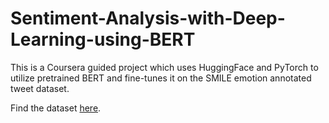 # Sentiment-Analysis-with-Deep-Learning-using-BERT

This is a Coursera guided project which uses HuggingFace and PyTorch to utilize pretrained BERT and fine-tunes it on the SMILE emotion annotated tweet dataset.

Find the dataset [here](https://figshare.com/articles/smile_annotations_final_csv/3187909).
